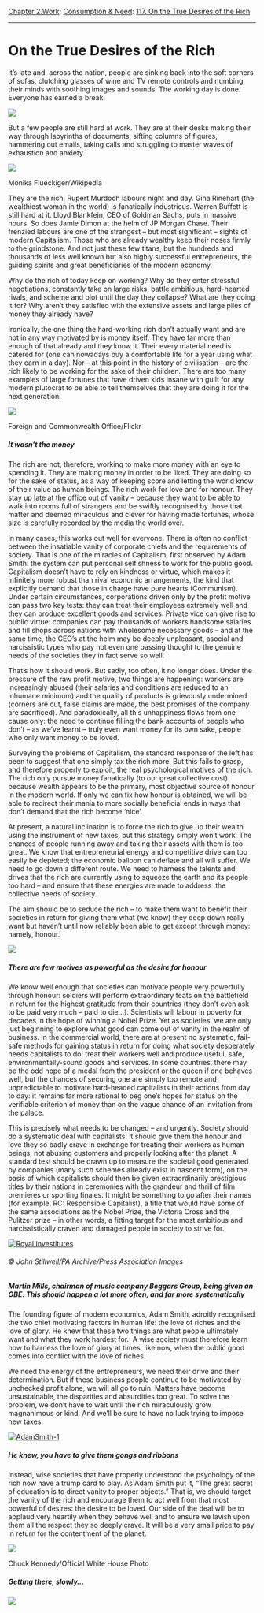 [Chapter 2.Work](https://www.theschooloflife.com/thebookoflife/category/work/): [Consumption & Need](https://www.theschooloflife.com/thebookoflife/category/work/consumption-and-need/): [117. On the True Desires of the Rich](https://www.theschooloflife.com/thebookoflife/what-the-rich-really-want-and-why-we-should-give-it-to-them/)

* * *

# On the True Desires of the Rich

It’s late and, across the nation, people are sinking back into the soft corners of sofas, clutching glasses of wine and TV remote controls and numbing their minds with soothing images and sounds. The working day is done. Everyone has earned a break.

![](https://www.theschooloflife.com/thebookoflife/wp-content/uploads/2014/10/london-bridge-2427134_1920-1024x683.jpg)

But a few people are still hard at work. They are at their desks making their way through labyrinths of documents, sifting columns of figures, hammering out emails, taking calls and struggling to master waves of exhaustion and anxiety.

 ![](https://www.theschooloflife.com/thebookoflife/wp-content/uploads/2014/10/Rupert_Murdoch_-_World_Economic_Forum_Annual_Meeting_Davos_2009-1024x683.jpg)

Monika Flueckiger/Wikipedia

They are the rich. Rupert Murdoch labours night and day. Gina Rinehart (the wealthiest woman in the world) is fanatically industrious. Warren Buffett is still hard at it. Lloyd Blankfein, CEO of Goldman Sachs, puts in massive hours. So does Jamie Dimon at the helm of JP Morgan Chase. Their frenzied labours are one of the strangest – but most significant – sights of modern Capitalism. Those who are already wealthy keep their noses firmly to the grindstone. And not just these few titans, but the hundreds and thousands of less well known but also highly successful entrepreneurs, the guiding spirits and great beneficiaries of the modern economy.

Why do the rich of today keep on working? Why do they enter stressful negotiations, constantly take on large risks, battle ambitious, hard-hearted rivals, and scheme and plot until the day they collapse? What are they doing it for? Why aren’t they satisfied with the extensive assets and large piles of money they already have?

Ironically, the one thing the hard-working rich don’t actually want and are not in any way motivated by is money itself. They have far more than enough of that already and they know it. Their every material need is catered for (one can nowadays buy a comfortable life for a year using what they earn in a day). Nor – at this point in the history of civilisation – are the rich likely to be working for the sake of their children. There are too many examples of large fortunes that have driven kids insane with guilt for any modern plutocrat to be able to tell themselves that they are doing it for the next generation.

 ![](https://www.theschooloflife.com/thebookoflife/wp-content/uploads/2014/10/8612210069_b867fa3d5c_o-1024x755.jpg)

Foreign and Commonwealth Office/Flickr

##### It wasn’t the money

The rich are not, therefore, working to make more money with an eye to spending it. They are making money in order to be liked. They are doing so for the sake of status, as a way of keeping score and letting the world know of their value as human beings. The rich work for love and for honour. They stay up late at the office out of vanity – because they want to be able to walk into rooms full of strangers and be swiftly recognised by those that matter and deemed miraculous and clever for having made fortunes, whose size is carefully recorded by the media the world over.

In many cases, this works out well for everyone. There is often no conflict between the insatiable vanity of corporate chiefs and the requirements of society. That is one of the miracles of Capitalism, first observed by Adam Smith: the system can put personal selfishness to work for the public good. Capitalism doesn’t have to rely on kindness or virtue, which makes it infinitely more robust than rival economic arrangements, the kind that explicitly demand that those in charge have pure hearts (Communism). Under certain circumstances, corporations driven only by the profit motive can pass two key tests: they can treat their employees extremely well and they can produce excellent goods and services. Private vice can give rise to public virtue: companies can pay thousands of workers handsome salaries and fill shops across nations with wholesome necessary goods – and at the same time, the CEO’s at the helm may be deeply unpleasant, asocial and narcissistic types who pay not even one passing thought to the genuine needs of the societies they in fact serve so well.

That’s how it should work. But sadly, too often, it no longer does. Under the pressure of the raw profit motive, two things are happening: workers are increasingly abused (their salaries and conditions are reduced to an inhumane minimum) and the quality of products is grievously undermined (corners are cut, false claims are made, the best promises of the company are sacrificed). And paradoxically, all this unhappiness flows from one cause only: the need to continue filling the bank accounts of people who don’t – as we’ve learnt – truly even want money for its own sake, people who only want money to be loved.

Surveying the problems of Capitalism, the standard response of the left has been to suggest that one simply tax the rich more. But this fails to grasp, and therefore properly to exploit, the real psychological motives of the rich. The rich only pursue money fanatically (to our great collective cost) because wealth appears to be the primary, most objective source of honour in the modern world. If only we can fix how honour is obtained, we will be able to redirect their mania to more socially beneficial ends in ways that don’t demand that the rich become ‘nice’.

At present, a natural inclination is to force the rich to give up their wealth using the instrument of new taxes, but this strategy simply won’t work. The chances of people running away and taking their assets with them is too great. We know that entrepreneurial energy and competitive drive can too easily be depleted; the economic balloon can deflate and all will suffer. We need to go down a different route. We need to harness the talents and drives that the rich are currently using to squeeze the earth and its people too hard – and ensure that these energies are made to address&nbsp; the collective needs of society.

The aim should be to seduce the rich – to make them want to benefit their societies in return for giving them what (we know) they deep down really want but haven’t until now reliably been able to get except through money: namely, honour.

![](https://www.theschooloflife.com/thebookoflife/wp-content/uploads/2014/10/obama-1024x683.jpg)

##### There are few motives as powerful as the desire for honour

We know well enough that societies can motivate people very powerfully through honour: soldiers will perform extraordinary feats on the battlefield in return for the highest gratitude from their countries (they don’t even ask to be paid very much – paid to die…). Scientists will labour in poverty for decades in the hope of winning a Nobel Prize. Yet as societies, we are only just beginning to explore what good can come out of vanity in the realm of business. In the commercial world, there are at present no systematic, fail-safe methods for gaining status in return for doing what society desperately needs capitalists to do: treat their workers well and produce useful, safe, environmentally-sound goods and services. In some countries, there may be the odd hope of a medal from the president or the queen if one behaves well, but the chances of securing one are simply too remote and unpredictable to motivate hard-headed capitalists in their actions from day to day: it remains far more rational to peg one’s hopes for status on the verifiable criterion of money than on the vague chance of an invitation from the palace.

This is precisely what needs to be changed – and urgently. Society should do a systematic deal with capitalists: it should give them the honour and love they so badly crave in exchange for treating their workers as human beings, not abusing customers and properly looking after the planet. A standard test should be drawn up to measure the societal good generated by companies (many such schemes already exist in nascent form), on the basis of which capitalists should then be given extraordinarily prestigious titles by their nations in ceremonies with the grandeur and thrill of film premieres or sporting finales. It might be something to go after their names (for example, RC: Responsible Capitalist), a title that would have some of the same associations as the Nobel Prize, the Victoria Cross and the Pulitzer prize – in other words, a fitting target for the most ambitious and narcissistically craven and damaged people in society to strive for.

[![Royal Investitures](https://www.theschooloflife.com/thebookoflife/wp-content/uploads/2014/10/obe1.jpg)](http://www.thebookoflife.org/wp-content/uploads/2014/10/obe1.jpg)

###### © John Stillwell/PA Archive/Press Association Images

##### Martin Mills, chairman of music company Beggars Group, being given an OBE. This should happen a lot more often, and far more systematically

The founding figure of modern economics, Adam Smith, adroitly recognised the two chief motivating factors in human life: the love of riches and the love of glory. He knew that these two things are what people ultimately want and what they work hardest for.&nbsp; A wise society must therefore learn how to harness the love of glory at times, like now, when the public good comes into conflict with the love of riches.

We need the energy of the entrepreneurs, we need their drive and their determination. But if these business people continue to be motivated by unchecked profit alone, we will all go to ruin. Matters have become unsustainable, the disparities and absurdities too great. To solve the problem, we don’t have to wait until the rich miraculously grow magnanimous or kind. And we’ll be sure to have no luck trying to impose new taxes.

[![AdamSmith-1](https://www.theschooloflife.com/thebookoflife/wp-content/uploads/2014/10/AdamSmith-1.jpg)](http://www.thebookoflife.org/wp-content/uploads/2014/10/AdamSmith-1.jpg)

##### He knew, you have to give them gongs and ribbons

Instead, wise societies that have properly understood the psychology of the rich now have a trump card to play. As Adam Smith put it, “The great secret of education is to direct vanity to proper objects.” That is, we should target the vanity of the rich and encourage them to act well from that most powerful of desires: the desire to be loved. Our side of the deal will be to applaud very heartily when they behave well and to ensure we lavish upon them all the respect they so deeply crave. It will be a very small price to pay in return for the contentment of the planet.

 ![](https://www.theschooloflife.com/thebookoflife/wp-content/uploads/2014/10/Barack_Obama_awards_Medal_of_Honor_to_Charles_Kettles-1024x683.jpg)

Chuck Kennedy/Official White House Photo

##### Getting there, slowly…

[![](https://img.youtube.com/vi/KcUkgR4Op00/0.jpg)](https://www.youtube.com/embed/KcUkgR4Op00 '')
